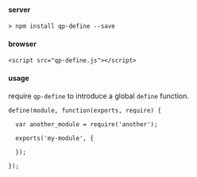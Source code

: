 #### server

`> npm install qp-define --save`

#### browser

`<script src="qp-define.js"></script>`

#### usage

require `qp-define` to introduce a global `define` function.

````
define(module, function(exports, require) {

  var another_module = require('another');

  exports('my-module', {

  });

});
````
